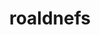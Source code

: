 ---
title: roaldnefs
github: https://github.com/roaldnefs
mode: dark
transition: 1s
score: 72.7
archetype:
- Descriptive
---